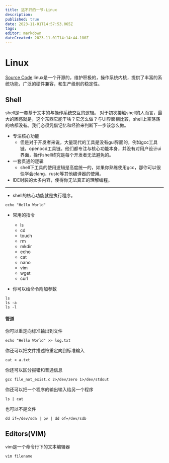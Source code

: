 ```yaml
---
title: 逃不开的一节-Linux
description: 
published: true
date: 2023-11-01T14:57:53.065Z
tags: 
editor: markdown
dateCreated: 2023-11-01T14:14:44.180Z
---
```


# Linux
[Source Code](https://www.kernel.org/)
linux是一个开源的，维护积极的，操作系统内核，提供了丰富的系统功能，广泛的硬件兼容，和生产级别的稳定性。
## Shell
shell是一套基于文本的与操作系统交互的逻辑。
对于初次接触shell的人而言，最大的困惑就是，这个东西它能干啥？它怎么做？与UI界面相比较，shell上空荡荡的啥都没有。我们必须凭借记忆和经验来判断下一步该怎么做。
- 专注核心功能
	- 但是对于开发者来说，大量现代的工具是没有gui界面的，例如gcc工具链，openocd工具链。他们都专注与核心功能本身，并没有对用户设计ui界面，操作shell终究是每个开发者无法避免的。
- 一套贯通的逻辑
	- shell下工具的使用逻辑是高度统一的，如果你熟练使用gcc，那你可以很快学会clang，rustc等其他编译器的使用。
- IDE封装的太多内容，使得你无法真正的理解编程。
---
- shell的核心功能就是执行程序。
```shell
echo "Hello World"
```
- 常用的指令
	- ls 
  - cd 
  - touch
  - rm
  - mkdir
  - echo
  - cat
  - nano
  - vim
  - wget
  - curl
  
- 你可以给命令附加参数
```shell
ls
ls -a
ls -l
```

#### 管道
你可以重定向标准输出到文件
```shell
echo "Hello World" >> log.txt
```
你还可以把文件描述符重定向到标准输入
```shell
cat < a.txt
```
你还可以区分报错和普通信息
```shell
gcc file_not_exist.c 2>/dev/zero 1>/dev/stdout
```
你还可以把一个程序的输出输入给另一个程序
```shell
ls | cat
```
也可以不是文件
```shell
dd if=/dev/sda | pv | dd of=/dev/sdb
```
## Editors(VIM)
vim是一个命令行下的文本编辑器
```shell
vim filename
```
